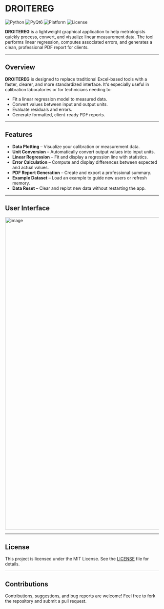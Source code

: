 # DROITEREG

![Python](https://img.shields.io/badge/python-3.12-blue)
![PyQt6](https://img.shields.io/badge/UI-PyQt6-blueviolet)
![Platform](https://img.shields.io/badge/platform-Windows%20%7C%20Linux-lightgrey)
![License](https://img.shields.io/github/license/NATRIST-0/DROITEREG)

**DROITEREG** is a lightweight graphical application to help metrologists quickly process, convert, and visualize linear measurement data. The tool performs linear regression, computes associated errors, and generates a clean, professional PDF report for clients.

---

## Overview

**DROITEREG** is designed to replace traditional Excel-based tools with a faster, clearer, and more standardized interface. It's especially useful in calibration laboratories or for technicians needing to:

* Fit a linear regression model to measured data.
* Convert values between input and output units.
* Evaluate residuals and errors.
* Generate formatted, client-ready PDF reports.

---

## Features

* **Data Plotting** – Visualize your calibration or measurement data.
* **Unit Conversion** – Automatically convert output values into input units.
* **Linear Regression** – Fit and display a regression line with statistics.
* **Error Calculation** – Compute and display differences between expected and actual values.
* **PDF Report Generation** – Create and export a professional summary.
* **Example Dataset** – Load an example to guide new users or refresh memory.
* **Data Reset** – Clear and replot new data without restarting the app.

---

## User Interface

<img width="1919" height="1019" alt="image" src="https://github.com/user-attachments/assets/bc74e701-f0fd-479d-b202-957492c5a0cf" />

---

## License

This project is licensed under the MIT License. See the [LICENSE](LICENSE) file for details.

---

## Contributions

Contributions, suggestions, and bug reports are welcome! Feel free to fork the repository and submit a pull request.
